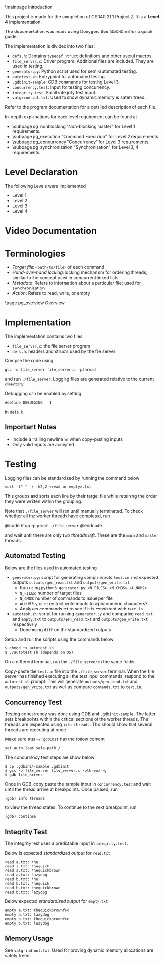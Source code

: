 \mainpage Introduction

This project is made for the completion of CS 140 21.1 Project 2. It is a **Level 4** implementation.

The documentation was made using Doxygen. See `README.md` for a quick guide.

The implementation is divided into two files:
 - `defs.h`: Dontains `typedef struct` definitions and other useful macros.
 - `file_server.c`: Driver program.
Additional files are included. They are used in testing.
- `generator.py`: Python script used for semi-automated testing.
- `autotest.sh`: Entrypoint for automated testing.
- `.gdbinit-sample`: GDB commands for testing Level 3.
- `concurrency.test`: Input for testing concurrency.
- `integrity.test`: Small integrity test input.
- `valgrind-out.txt`: Used to show dynamic memory is safely freed.

Refer to the program documentation for a detailed description of each file.

In-depth explanations for each level requirement can be found at
- \subpage pg_nonblocking "Non-blocking master" for Level 1 requirements.
- \subpage pg_execution "Command Execution" for Level 2 requirements.
- \subpage pg_concurrency "Concurrency" for Level 3 requirements.
- \subpage pg_synchronization "Synchronization" for Level 3, 4 requirements.

# Level Declaration
The following Levels were implemented
- Level 1
- Level 2
- Level 3
- Level 4

# Video Documentation


# Terminologies
- *Target file*: `<path/to/file>` of each command
- *Hand-over-hand locking*: locking mechanism for ordering threads; similar to the concept used in concurrent linked lists
- *Metadata*: Refers to information about a particular file; used for synchronization
- *Action*: Refers to read, write, or empty

\page pg_overview Overview

# Implementation

The implementation contains two files
- `file_server.c`: the file server program
- `defs.h`: headers and structs used by the file server

Compile the code using
```
gcc -o file_server file_server.c -pthread
```

and run `./file_server`. Logging files are generated relative to the current directory.

Debugging can be enabled by setting

```
#define DEBUGGING   1
```

in `defs.h`.

## Important Notes
- Include a trailing newline `\n` when copy-pasting inputs
- Only valid inputs are accepted

# Testing
Logging files can be standardized by running the command below
```
sort -t" " -s -k2,2 <read or empty>.txt
```
This groups and sorts each line by their target file while retaining the order they were written within the grouping.

Note that `./file_server` will run until manually terminated. To check whether all the worker threads have completed, run

@code
htop -p `pidof ./file_server`
@endcode

and wait until there are only *two threads left*. These are the `main` and `master` threads.

## Automated Testing
Below are the files used in automated testing
- `generator.py`: script for generating sample inputs `test.in` and expected outputs `outputs/gen_read.txt` and `outputs/gen_write.txt`
   - Run using `python3 generator.py <N_FILES> <N_CMDS> <ALNUM?>`
   - `N_FILES`: number of target files
   - `N_CMDS`: number of commands to issue per file
   - `ALNUM?`: `y` or `n`; restrict write inputs to alphanumeric characters?
   - Analyzes commands.txt to see if it is consistent with `test.in`
- `autotesh.sh`: script for running `generator.py` and comparing `read.txt` and `empty.txt` to `outputs/gen_read.txt` and `outputs/gen_write.txt` respectively
    - Done using `diff` on the standardized outputs

Setup and run the scripts using the commands below

```
$ chmod +x autotest.sh
$ ./autotest.sh (depends on OS)
```

On a different terminal, run the `./file_server` in the same folder.

Copy-paste the `test.in` file into the `./file_server` terminal. When the file server has finished executing all the test input commands, respond to the `autotest.sh` prompt. This will generate `outputs/gen_read.txt` and `outputs/gen_write.txt` as well as compare `commands.txt` to `test.in`. 

## Concurrency Test
Testing concurrency was done using GDB and `.gdbinit-sample`. The latter sets breakpoints within the critical sections of the worker threads. The threads are inspected using `info threads`. This should show that several threads are executing at once.

Make sure that `~/.gdbinit` has the follow content

```
set auto-load safe-path /
```

The concurrency test steps are show below

```
$ cp .gdbinit-sample .gdbinit
$ gcc -o file_server file_server.c -pthread -g
$ gdb file_server
```

Once in GDB, copy paste the sample input in `concurrency.test` and wait until the thread arrive at breakpoints. Once paused, run

```
(gdb) info threads
```

to view the thread states. To continue to the next breakpoint, run

```
(gdb) continue
```

## Integrity Test

The integrity test uses a predictable input in `integrity.test`.

Below is expected *standardized output* for `read.txt`

```
read a.txt: the
read a.txt: thequick
read a.txt: thequickbrown
read a.txt: lazydog
read b.txt: the
read b.txt: thequick
read b.txt: thequickbrown
read b.txt: lazydog

```

Below expected *standardized output* for `empty.txt`

```
empty a.txt: thequickbrownfox
empty a.txt: lazydog
empty b.txt: thequickbrownfox
empty b.txt: lazydog

```

## Memory Usage
See `valgrind-out.txt`. Used for proving dynamic memory allocations are safely freed.
